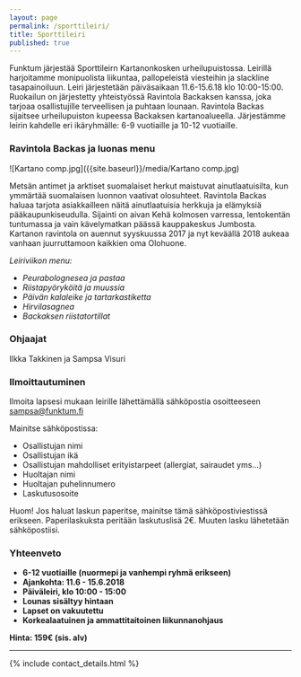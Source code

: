 ```yaml
---
layout: page
permalink: /sporttileiri/
title: Sporttileiri
published: true
---
```



Funktum järjestää Sporttileirn Kartanonkosken urheilupuistossa. Leirillä harjoitamme monipuolista liikuntaa, pallopeleistä viesteihin ja slackline tasapainoiluun. Leiri järjestetään päiväsaikaan 11.6-15.6.18 klo 10:00-15:00. Ruokailun on järjestetty yhteistyössä Ravintola Backaksen kanssa, joka tarjoaa osallistujille terveellisen ja puhtaan lounaan. Ravintola Backas sijaitsee urheilupuiston kupeessa Backaksen kartanoalueella. Järjestämme leirin kahdelle eri ikäryhmälle: 6-9 vuotiaille ja 10-12 vuotiaille.


### Ravintola Backas ja luonas menu

![Kartano comp.jpg]({{site.baseurl}}/media/Kartano comp.jpg)


Metsän antimet ja arktiset suomalaiset herkut maistuvat ainutlaatuisilta, kun ymmärtää suomalaisen luonnon vaativat olosuhteet. Ravintola Backas haluaa tarjota asiakkailleen näitä ainutlaatuisia herkkuja ja elämyksiä pääkaupunkiseudulla. Sijainti on aivan Kehä kolmosen varressa, lentokentän tuntumassa ja vain kävelymatkan päässä kauppakeskus Jumbosta. Kartanon ravintola on auennut syyskuussa 2017 ja nyt keväällä 2018 aukeaa vanhaan juurruttamoon kaikkien oma Olohuone.

_Leiriviikon menu:_

- _Peurabolognesea ja pastaa_
- _Riistapyöryköitä ja muussia_
- _Päivän kalaleike ja tartarkastiketta_
- _Hirvilasagnea_
- _Backaksen riistatortillat_

### Ohjaajat

Ilkka Takkinen ja Sampsa Visuri

### Ilmoittautuminen

Ilmoita lapsesi mukaan leirille lähettämällä sähköpostia osoitteeseen sampsa@funktum.fi

Mainitse sähköpostissa:

- Osallistujan nimi
- Osallistujan ikä 
- Osallistujan mahdolliset erityistarpeet (allergiat, sairaudet yms...)
- Huoltajan nimi
- Huoltajan puhelinnumero
- Laskutusosoite 

Huom! Jos haluat laskun paperitse, mainitse tämä sähköpostiviestissä erikseen. Paperilaskuksta peritään laskutuslisä 2€. Muuten lasku lähetetään sähköpostiisi.

### Yhteenveto

- __6-12 vuotiaille (nuormepi ja vanhempi ryhmä erikseen)__
- __Ajankohta: 11.6 - 15.6.2018__
- __Päiväleiri, klo 10:00 - 15:00__
- __Lounas sisältyy hintaan__
- __Lapset on vakuutettu__
- __Korkealaatuinen ja ammattitaitoinen liikunnanohjaus__

__Hinta: 159€ (sis. alv)__

---

{% include contact_details.html %}
